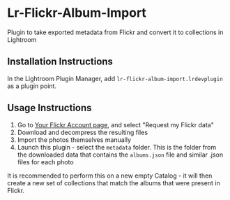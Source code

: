 # Lr-Flickr-Album-Import
Plugin to take exported metadata from Flickr and convert it to collections in Lightroom

## Installation Instructions

In the Lightroom Plugin Manager, add `lr-flickr-album-import.lrdevplugin` as a plugin point.

## Usage Instructions

1. Go to [Your Flickr Account page](https://flickr.com/account), and select "Request my Flickr data"
2. Download and decompress the resulting files
3. Import the photos themselves manually
4. Launch this plugin - select the `metadata` folder. This is the folder from the downloaded data that contains the `albums.json` file and similar .json files for each photo

It is recommended to perform this on a new empty Catalog - it will then create a new set of collections that match the albums that were present in Flickr.
